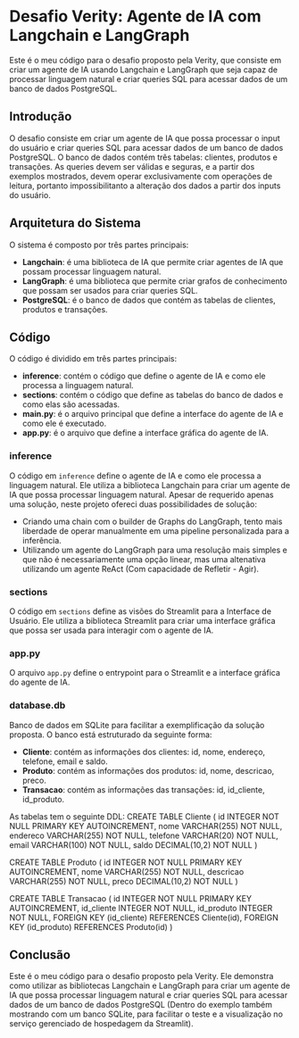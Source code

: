 # Desafio Verity: Agente de IA com Langchain e LangGraph

Este é o meu código para o desafio proposto pela Verity, que consiste em criar um agente de IA usando Langchain e LangGraph que seja capaz de processar linguagem natural e criar queries SQL para acessar dados de um banco de dados PostgreSQL.

## Introdução

O desafio consiste em criar um agente de IA que possa processar o input do usuário e criar queries SQL para acessar dados de um banco de dados PostgreSQL. O banco de dados contém três tabelas: clientes, produtos e transações.
As queries devem ser válidas e seguras, e a partir dos exemplos mostrados, devem operar exclusivamente com operações de leitura, portanto impossibilitanto a alteração dos dados a partir dos inputs do usuário.

## Arquitetura do Sistema

O sistema é composto por três partes principais:

* **Langchain**: é uma biblioteca de IA que permite criar agentes de IA que possam processar linguagem natural.
* **LangGraph**: é uma biblioteca que permite criar grafos de conhecimento que possam ser usados para criar queries SQL.
* **PostgreSQL**: é o banco de dados que contém as tabelas de clientes, produtos e transações.

## Código

O código é dividido em três partes principais:

* **inference**: contém o código que define o agente de IA e como ele processa a linguagem natural.
* **sections**: contém o código que define as tabelas do banco de dados e como elas são acessadas.
* **main.py**: é o arquivo principal que define a interface do agente de IA e como ele é executado.
* **app.py**: é o arquivo que define a interface gráfica do agente de IA.

### inference

O código em `inference` define o agente de IA e como ele processa a linguagem natural. Ele utiliza a biblioteca Langchain para criar um agente de IA que possa processar linguagem natural.
Apesar de requerido apenas uma solução, neste projeto ofereci duas possibilidades de solução:
- Criando uma chain com o builder de Graphs do LangGraph, tento mais liberdade de operar manualmente em uma pipeline personalizada para a inferência.
- Utilizando um agente do LangGraph para uma resolução mais simples e que não é necessariamente uma opção linear, mas uma altenativa utilizando um agente ReAct (Com capacidade de Refletir - Agir).

### sections

O código em `sections` define as visões do Streamlit para a Interface de Usuário. Ele utiliza a biblioteca Streamlit para criar uma interface gráfica que possa ser usada para interagir com o agente de IA.

### app.py

O arquivo `app.py` define o entrypoint para o Streamlit e a interface gráfica do agente de IA.

### database.db
Banco de dados em SQLite para facilitar a exemplificação da solução proposta.
O banco está estruturado da seguinte forma:

* **Cliente**: contém as informações dos clientes: id, nome, endereço, telefone, email e saldo.
* **Produto**: contém as informações dos produtos: id, nome, descricao, preco.
* **Transacao**: contém as informações das transações: id, id_cliente, id_produto.

As tabelas tem o seguinte DDL:
CREATE TABLE Cliente (
  id INTEGER NOT NULL PRIMARY KEY AUTOINCREMENT,
  nome VARCHAR(255) NOT NULL,
  endereco VARCHAR(255) NOT NULL,
  telefone VARCHAR(20) NOT NULL,
  email VARCHAR(100) NOT NULL,
  saldo DECIMAL(10,2) NOT NULL
)

CREATE TABLE Produto (
  id INTEGER NOT NULL PRIMARY KEY AUTOINCREMENT,
  nome VARCHAR(255) NOT NULL,
  descricao VARCHAR(255) NOT NULL,
  preco DECIMAL(10,2) NOT NULL
)

CREATE TABLE Transacao (
  id INTEGER NOT NULL PRIMARY KEY AUTOINCREMENT,
  id_cliente INTEGER NOT NULL,
  id_produto INTEGER NOT NULL,
  FOREIGN KEY (id_cliente) REFERENCES Cliente(id),
  FOREIGN KEY (id_produto) REFERENCES Produto(id)
)

## Conclusão

Este é o meu código para o desafio proposto pela Verity. Ele demonstra como utilizar as bibliotecas Langchain e LangGraph para criar um agente de IA que possa processar linguagem natural e criar queries SQL para acessar dados de um banco de dados PostgreSQL (Dentro do exemplo também mostrando com um banco SQLite, para facilitar o teste e a visualização no serviço gerenciado de hospedagem da Streamlit).